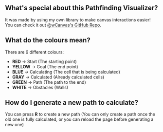
## What's special about this Pathfinding Visualizer?

It was made by using my own library to make canvas interactions easier! You can check it out [@wCanvas's GitHub Repo](https://github.com/hds536jhmk/wCanvas).

## What do the colours mean?

There are 6 different colours:
 - **RED** -> Start (The starting point)
 - **YELLOW** -> Goal (The end point)
 - **BLUE** -> Calculating (The cell that is being calculated)
 - **GRAY** -> Calculated (Already calculated cells)
 - **GREEN** -> Path (The path to the end)
 - **WHITE** -> Obstacles (Walls)

## How do I generate a new path to calculate?

You can press **R** to create a new path (You can only create a path once the old one is fully calculated, or you can reload the page before generating a new one)
